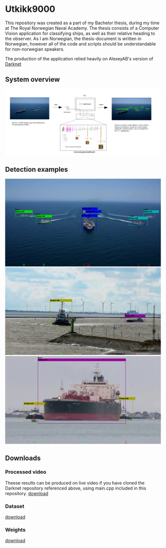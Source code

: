 # Utkikk9000
This repository was created as a part of my Bachelor thesis, during my time at The Royal Norwegian Naval Academy. 
The thesis consists of a Computer Vision application for classifying ships, as well as their relative heading to the observer.
As I am Norwegian, the thesis-document is written in Norwegian, however all of the code and scripts should be understandable for non-norwegian speakers.

The production of the application relied heavily on AlexeyAB's version of [Darknet](https://github.com/AlexeyAB/darknet)

## System overview
![System Overview](/pics/overview.png)

## Detection examples
![Military](/pics/example.png)
![Civillian](/pics/example2.png)
![Civillian](/pics/example3.png)

## Downloads

### Processed video
Theese results can be produced on live video if you have cloned the Darknet repository referenced above, using main.cpp included in this repository.
[download](https://mega.nz/file/bslxzDjB#X1X4wZ5_i2LbiFKnJbHR3_kJjXErW3aCWfHKJ1vjfCo)

### Dataset 
[download](https://mega.nz/file/jt1l3RIa#Mxx0paLdOb5fJAs4Bu1Z_waYa5Q8HbFMoGNzWl0C8xM)
### Weights
[download](https://mega.nz/file/u8tDDLqR#64C2QchJW3unnAM6k-slaxxGrEO2PRwu_rfx5vpecn0)

